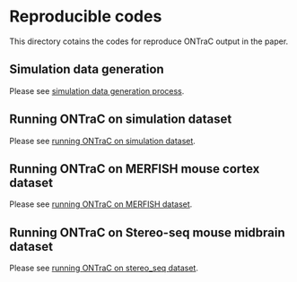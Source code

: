 # Reproducible codes

This directory cotains the codes for reproduce ONTraC output in the paper.

## Simulation data generation

Please see [simulation data generation process](simulation_data_generation.Rmd).

## Running ONTraC on simulation dataset

Please see [running ONTraC on simulation dataset](Running_ONTraC_on_simulation_dataset.ipynb).

## Running ONTraC on MERFISH mouse cortex dataset

Please see [running ONTraC on MERFISH dataset](Running_ONTraC_on_simulation_dataset.ipynb).

## Running ONTraC on Stereo-seq mouse midbrain dataset

Please see [running ONTraC on stereo_seq dataset](Running_ONTraC_on_simulation_dataset.ipynb).
